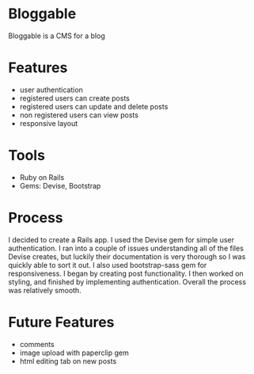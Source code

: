 # Bloggable

Bloggable is a CMS for a blog

# Features

* user authentication
* registered users can create posts
* registered users can update and delete posts
* non registered users can view posts
* responsive layout

# Tools

* Ruby on Rails
* Gems: Devise, Bootstrap


# Process

I decided to create a Rails app. I used the Devise gem for simple user authentication. I ran into a couple of issues understanding all of the files Devise creates, but luckily their documentation is very thorough so I was quickly able to sort it out. I also used bootstrap-sass gem for responsiveness. I began by creating post functionality. I then worked on styling, and finished by implementing authentication. Overall the process was relatively smooth.

# Future Features

* comments
* image upload with paperclip gem
* html editing tab on new posts